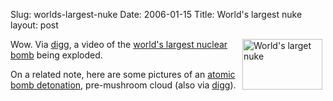 Slug: worlds-largest-nuke
Date: 2006-01-15
Title: World's largest nuke
layout: post

<img align="right" alt="World&#39;s larget nuke" height="81" hspace="5" id="image2248" src="http://redmonk.net/mt/mt-static/uploads/2006/01/nuke.thumbnail.png" width="128" />Wow. Via <a href="http://digg.com/movies/Video_of_the_most_powerful_bomb_ever_constructed_by_mankind">digg</a>, a video of the <a href="http://video.google.com/videoplay?docid=2046393742348211186">world&#39;s largest nuclear bomb</a>
being exploded.

On a related note, here are some pictures of an <a href="http://www.nevadasurveyor.com/atomicbomb/">atomic bomb detonation</a>, pre-mushroom cloud (also via <a href="http://digg.com/science/Photos_of_an_Atomic_Blast_taken_at_1_1000%2C000%2C000_of-a-second">digg</a>).
